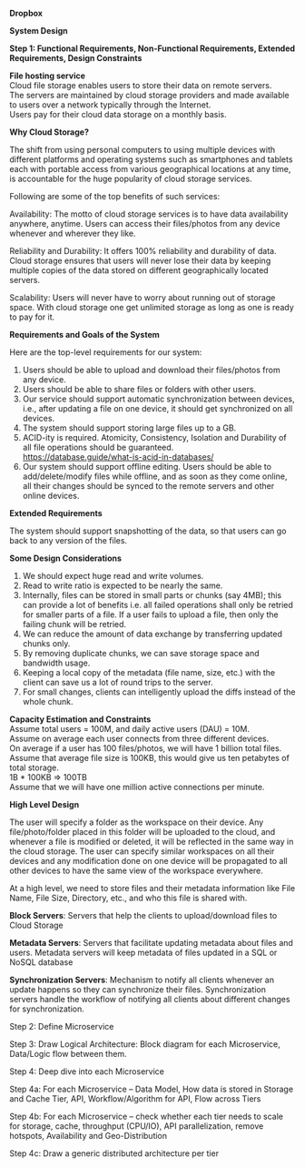 <b>Dropbox</b><br>

<b>System Design</b><br>

<b>Step 1: Functional Requirements, Non-Functional Requirements, Extended Requirements, Design Constraints</b><br>

<b>File hosting service</b><br>
Cloud file storage enables users to store their data on remote servers. <br>
The servers are maintained by cloud storage providers and made available to users over a network typically through the Internet. <br>
Users pay for their cloud data storage on a monthly basis.<br>

<b>Why Cloud Storage?</b><br>

The shift from using personal computers to using multiple devices with different platforms and operating systems such as smartphones and tablets each with portable access from various geographical locations at any time, is accountable for the huge popularity of cloud storage services. 

Following are some of the top benefits of such services:

Availability: The motto of cloud storage services is to have data availability anywhere, anytime. Users can access their files/photos from any device whenever and wherever they like.

Reliability and Durability: It offers 100% reliability and durability of data. Cloud storage ensures that users will never lose their data by keeping multiple copies of the data stored on different geographically located servers.

Scalability: Users will never have to worry about running out of storage space. With cloud storage one get unlimited storage as long as one is ready to pay for it.

<b>Requirements and Goals of the System</b><br>

Here are the top-level requirements for our system:<br>

1. Users should be able to upload and download their files/photos from any device.<br>
2. Users should be able to share files or folders with other users.<br>
3. Our service should support automatic synchronization between devices, i.e., after updating a file on one device, it should get synchronized on all devices.<br>
4. The system should support storing large files up to a GB.<br>
5. ACID-ity is required. Atomicity, Consistency, Isolation and Durability of all file operations should be guaranteed.<br> https://database.guide/what-is-acid-in-databases/ <br>
6. Our system should support offline editing. Users should be able to add/delete/modify files while offline, and as soon as they come online, all their changes should be synced to the remote servers and other online devices.<br>

<b>Extended Requirements</b><br>

The system should support snapshotting of the data, so that users can go back to any version of the files.

<b>Some Design Considerations</b><br>

1. We should expect huge read and write volumes.
2. Read to write ratio is expected to be nearly the same.
3. Internally, files can be stored in small parts or chunks (say 4MB); this can provide a lot of benefits i.e. all failed operations shall only be retried for smaller parts of a file. If a user fails to upload a file, then only the failing chunk will be retried.
4. We can reduce the amount of data exchange by transferring updated chunks only.
5. By removing duplicate chunks, we can save storage space and bandwidth usage.
6. Keeping a local copy of the metadata (file name, size, etc.) with the client can save us a lot of round trips to the server.
7. For small changes, clients can intelligently upload the diffs instead of the whole chunk.

<b>Capacity Estimation and Constraints</b><br>
Assume total users = 100M, and daily active users (DAU) = 10M.<br>
Assume on average each user connects from three different devices.<br>
On average if a user has 100 files/photos, we will have 1 billion total files.<br>
Assume that average file size is 100KB, this would give us ten petabytes of total storage.<br>
1B * 100KB => 100TB<br>
Assume that we will have one million active connections per minute.<br>

<b>High Level Design</b><br>

The user will specify a folder as the workspace on their device. Any file/photo/folder placed in this folder will be uploaded to the cloud, and whenever a file is modified or deleted, it will be reflected in the same way in the cloud storage. The user can specify similar workspaces on all their devices and any modification done on one device will be propagated to all other devices to have the same view of the workspace everywhere.

At a high level, we need to store files and their metadata information like File Name, File Size, Directory, etc., and who this file is shared with. 

<b>Block Servers</b>: Servers that help the clients to upload/download files to Cloud Storage

<b>Metadata Servers</b>: Servers that facilitate updating metadata about files and users. Metadata servers will keep metadata of files updated in a SQL or NoSQL database

<b>Synchronization Servers</b>: Mechanism to notify all clients whenever an update happens so they can synchronize their files. Synchronization servers handle the workflow of notifying all clients about different changes for synchronization.

Step 2: Define Microservice

Step 3: Draw Logical Architecture: Block diagram for each Microservice, Data/Logic flow between them.

Step 4: Deep dive into each Microservice

Step 4a: For each Microservice – Data Model, How data is stored in Storage and Cache Tier, API, Workflow/Algorithm for API, Flow across Tiers

Step 4b: For each Microservice – check whether each tier needs to scale for storage, cache, throughput (CPU/IO), API parallelization, remove hotspots, Availability and Geo-Distribution

Step 4c: Draw a generic distributed architecture per tier
